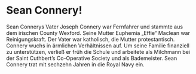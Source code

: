 # Sean Connery!

Sean Connerys Vater Joseph Connery war Fernfahrer und stammte aus dem irischen County Wexford. Seine Mutter Euphemia „Effie“ Maclean war Reinigungskraft. Der Vater war katholisch, die Mutter protestantisch. Connery wuchs in ärmlichen Verhältnissen auf. Um seine Familie finanziell zu unterstützen, verließ er früh die Schule und arbeitete als Milchmann bei der Saint Cuthbert’s Co-Operative Society und als Bademeister. Sean Connery trat mit sechzehn Jahren in die Royal Navy ein.
